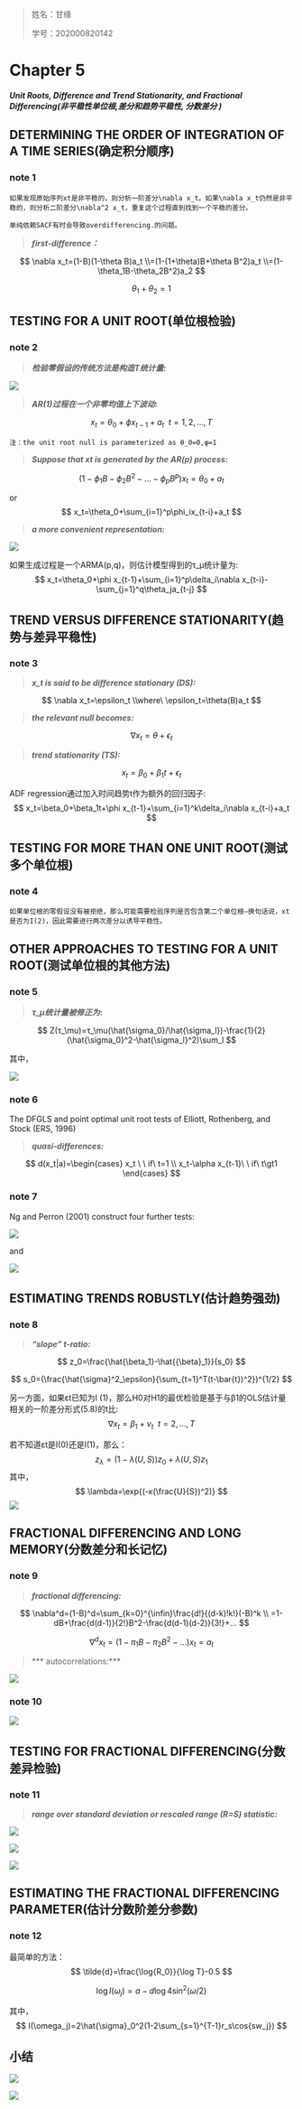 > 姓名：甘缘
>
> 学号：202000820142

# Chapter 5

***Unit Roots, Difference and Trend Stationarity, and Fractional Differencing(非平稳性单位根,差分和趋势平稳性,  分数差分 )***



## DETERMINING THE ORDER OF INTEGRATION OF A TIME SERIES(确定积分顺序)

 ### note 1

```
如果发现原始序列xt是非平稳的，则分析一阶差分\nabla x_t。如果\nabla x_t仍然是非平稳的，则分析二阶差分\nabla^2 x_t，重复这个过程直到找到一个平稳的差分。
```

```
单纯依赖SACF有时会导致overdifferencing.的问题。
```

> ***first-difference：***

$$
\nabla x_t=(1-B)(1-\theta B)a_t
\\=(1-(1+\theta)B+\theta B^2)a_t
\\=(1-\theta_1B-\theta_2B^2)a_2
$$

$$
\theta_1+\theta_2=1
$$



## TESTING FOR A UNIT ROOT(单位根检验)

### note 2

> ***检验零假设的传统方法是构造T统计量:***

![](./images/figure5.4_1.png)



> ***AR(1)过程在一个非零均值上下波动:***

$$
x_t=\theta_0+\phi x_{t-1}+a_t\ \ t=1,2,...,T
$$

```
注：the unit root null is parameterized as θ_0=0,φ=1
```



> ***Suppose that xt is generated by the AR(p) process:***

$$
(1-\phi_1B-\phi_2B^2-...-\phi_pB^p)x_t=\theta_0+a_t
$$

or
$$
x_t=\theta_0+\sum_{i=1}^p\phi_ix_{t-i}+a_t
$$

> ***a more convenient representation:***

![](./images/figure5.7_1.png)



如果生成过程是一个ARMA(p,q)，则估计模型得到的τ_μ统计量为:
$$
x_t=\theta_0+\phi x_{t-1}+\sum_{i=1}^p\delta_i\nabla x_{t-i}-\sum_{j=1}^q\theta_ja_{t-j}
$$

## TREND VERSUS DIFFERENCE STATIONARITY(趋势与差异平稳性)

### note 3

> ***x_t is said to be difference stationary (DS):***

$$
\nabla x_t=\epsilon_t
\\where\ \epsilon_t=\theta(B)a_t
$$

> ***the relevant null becomes:***

$$
\nabla x_t=\theta+\epsilon_t
$$

> ***trend stationarity (TS):***

$$
x_t=\beta_0+\beta_1t+\epsilon_t
$$

ADF regression通过加入时间趋势t作为额外的回归因子:
$$
x_t=\beta_0+\beta_1t+\phi x_{t-1}+\sum_{i=1}^k\delta_i\nabla x_{t-i}+a_t
$$


## TESTING FOR MORE THAN ONE UNIT ROOT(测试多个单位根)

### note 4

```
如果单位根的零假设没有被拒绝，那么可能需要检验序列是否包含第二个单位根—换句话说，xt是否为I(2)，因此需要进行两次差分以诱导平稳性。
```



## OTHER APPROACHES TO TESTING FOR A UNIT ROOT(测试单位根的其他方法)

### note 5

> ***τ_μ统计量被修正为:***

$$
Z(τ_\mu)=τ_\mu(\hat{\sigma_0}/\hat{\sigma_l})-\frac{1}{2}(\hat{\sigma_0}^2-\hat{\sigma_l}^2)\sum_l
$$

其中，

![](./images/figure5.12_1.png)

 ### note 6

The DFGLS and point optimal unit root tests of Elliott, Rothenberg, and Stock (ERS, 1996)

> ***quasi-differences:***

$$
d(x_t|a)=\begin{cases}
x_t \ \ if\ t=1 
\\
x_t-\alpha x_{t-1}\ \ if\ t\gt1
\end{cases}
$$



### note 7

Ng and Perron (2001) construct four further tests:

![](./images/figure5.15_1.png)

and

![](./images/figure5.15_2.png)



## ESTIMATING TRENDS ROBUSTLY(估计趋势强劲)

### note 8

> ***“slope” t-ratio:***

$$
z_0=\frac{\hat{\beta_1}-\hat{{\beta}_1}}{s_0}
$$

$$
s_0=(\frac{\hat{\sigma}^2_\epsilon}{\sum_{t=1}^T(t-\bar{t})^2})^{1/2}
$$

另一方面，如果εt已知为I (1)，那么H0对H1的最优检验是基于与β1的OLS估计量相关的一阶差分形式(5.8)的t比:
$$
\nabla x_t=\beta_1+v_t\ \ t=2,...,T
$$


若不知道εt是I(0)还是I(1)，那么：
$$
z_\lambda=(1-\lambda(U,S))z_0+\lambda(U,S)z_1
$$
其中，
$$
\lambda=\exp{(-κ(\frac{U}{S})^2)}
$$
![](./images/figure5.19_1.png)



## FRACTIONAL DIFFERENCING AND LONG MEMORY(分数差分和长记忆)

### note 9

> ***fractional differencing:***

$$
\nabla^d=(1-B)^d=\sum_{k=0}^{\infin}\frac{d!}{(d-k)!k!}(-B)^k
\\
=1-dB+\frac{d(d-1)}{2!}B^2-\frac{d(d-1)(d-2)}{3!}+...
$$

$$
\nabla^d x_t=(1-\pi_1B-\pi_2B^2-...)x_t=a_t
$$



> *** autocorrelations:***

![](./images/figure5.24_1.png)



### note 10

![](./images/figure5.27_1.png)



## TESTING FOR FRACTIONAL DIFFERENCING(分数差异检验)

### note 11

> ***range over standard deviation or rescaled range
> (R=S) statistic:***

![](./images/figure5.28_1.png)

![](./images/figure5.29_1.png)



![](./images/figure5.31_1.png)



## ESTIMATING THE FRACTIONAL DIFFERENCING PARAMETER(估计分数阶差分参数)

### note 12

最简单的方法：
$$
\tilde{d}=\frac{\log{R_0}}{\log T}-0.5
$$

$$
\log{I(\omega_j)}=a-d\log{4\sin^2(\omega/2)}
$$

其中，
$$
I(\omega_j)=2\hat{\sigma}_0^2(1-2\sum_{s=1}^{T-1}r_s\cos{sw_j})
$$

## 小结

![](./images/endnotes5_1.png)



![](./images/endnotes5_2.png)

